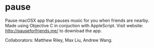 # pause
Pause macOSX app that pauses music for you when friends are nearby. Made using Objective C in conjuction with AppleScript.
Visit website: http://pauseforfriends.me/   to download the app.

Collaborators: Matthew Riley, Max Liu, Andrew Wang.
